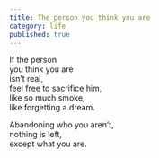 ```yaml
---
title: The person you think you are
category: life
published: true
---
```


  
If the person   
you think you are  
isn’t real,  
feel free to sacrifice him,  
like so much smoke,  
like forgetting a dream.  
  
Abandoning who you aren’t,  
nothing is left,  
except what you are.
